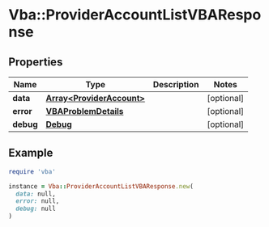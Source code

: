 # Vba::ProviderAccountListVBAResponse

## Properties

| Name | Type | Description | Notes |
| ---- | ---- | ----------- | ----- |
| **data** | [**Array&lt;ProviderAccount&gt;**](ProviderAccount.md) |  | [optional] |
| **error** | [**VBAProblemDetails**](VBAProblemDetails.md) |  | [optional] |
| **debug** | [**Debug**](Debug.md) |  | [optional] |

## Example

```ruby
require 'vba'

instance = Vba::ProviderAccountListVBAResponse.new(
  data: null,
  error: null,
  debug: null
)
```


